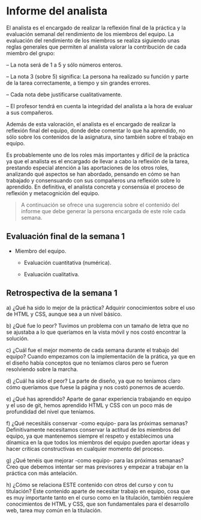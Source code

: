 # Informe del analista

  El analista es el encargado de realizar la reflexión final de la
  práctica y la evaluación semanal del rendimiento de los miembros del
  equipo. La evaluación del rendimiento de los miembros se realiza
  siguiendo unas reglas generales que permiten al analista valorar la
  contribución de cada miembro del grupo:

  – La nota será de 1 a 5 y sólo números enteros.
  
  – La nota 3 (sobre 5) significa: La persona ha realizado su función
    y parte de la tarea correctamente, a tiempo y sin grandes errores.
  
  – Cada nota debe justificarse cualitativamente.

  – El profesor tendrá en cuenta la integridad del analista a la hora
    de evaluar a sus compañeros.
  
  Además de esta valoración, el analista es el encargado de realizar
  la reflexión final del equipo, donde debe comentar lo que ha
  aprendido, no sólo sobre los contenidos de la asignatura, sino
  también sobre el trabajo en equipo.
  
  Es probablemente uno de los roles más importantes y difícil de la
  práctica ya que el analista es el encargado de llevar a cabo la
  reflexión de la tarea, prestando especial atención a las
  aportaciones de los otros roles, analizando qué aspectos se han
  abordado, pensando en cómo se han trabajado y consensuando con sus
  compañeros una reflexión sobre lo aprendido. En definitiva, el
  analista concreta y consensúa el proceso de reflexión y
  metacognición del equipo.


  > A continuación se ofrece una sugerencia sobre el contenido del
  > informe que debe generar la persona encargada de este role cada
  > semana.


## Evaluación final de la semana 1

   - Miembro del equipo.
   
     - Evaluación cuantitativa (numérica).
	 
	 - Evaluación cualitativa.


## Retrospectiva de la semana 1

  a) ¿Qué ha sido lo mejor de la práctica?
     Adquirir conocimientos sobre el uso de HTML y CSS, aunque sea a un nivel básico.
  
  b) ¿Qué fue lo peor?
     Tuvimos un problema con un tamaño de letra que no se ajustaba a lo que queríamos 
     en la vista móvil y nos costó encontrar la solución.

  c) ¿Cuál fue el mejor momento de cada semana durante el trabajo del
     equipo?
     Cuando empezamos con la implementación de la prática, ya que en el diseño había
     conceptos que no teníamos claros pero se fueron resolviendo sobre la marcha.

  d) ¿Cuál ha sido el peor?
     La parte de diseño, ya que no teníamos claro cómo queríamos que fuese la página
     y nos costó ponernos de acuerdo.

  e) ¿Qué has aprendido?
     Aparte de ganar experiencia trabajando en equipo y el uso de git, hemos aprendido
     HTML y CSS con un poco más de profundidad del nivel que teníamos.

  f) ¿Qué necesitáis conservar -como equipo- para las próximas semanas?
     Definitivamente necesitamos conservar la actitud de los miembros del equipo, ya que
     mantenemos siempre el respeto y establecimos una dínamica en la que todos los miembros
     del equipo pueden aportar ideas y hacer críticas constructivas en cualquier momento del
     proceso.

  g) ¿Qué tenéis que mejorar -como equipo- para las próximas semanas?
     Creo que debemos intentar ser mas previsores y empezar a trabajar en la práctica con
     más antelación.

  h) ¿Cómo se relaciona ESTE contenido con otros del curso y con tu
     titulación?
     Este contenido aparte de necesitar trabajo en equipo, cosa que es muy importante tanto
     en el curso como en la titulación, también requiere conocimientos de HTML y CSS, que
     son fundamentales para el desarrollo web, tarea muy común en la titulación.
